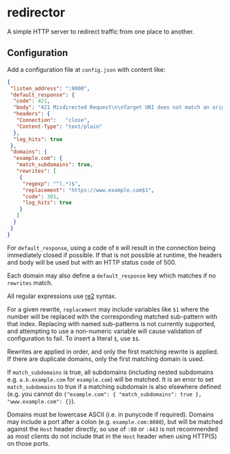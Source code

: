 # redirector

A simple HTTP server to redirect traffic from one place to another.

## Configuration

Add a configuration file at `config.json` with content like:

```json
{
 "listen_address": ":8000",
 "default_response": {
  "code": 421,
  "body": "421 Misdirected Request\n\nTarget URI does not match an origin for which the server has been configured.\n",
  "headers": {
   "Connection":   "close",
   "Content-Type": "text/plain"
  },
  "log_hits": true
 },
 "domains": {
  "example.com": {
   "match_subdomains": true,
   "rewrites": [
    {
     "regexp": "^(.*)$",
     "replacement": "https://www.example.com$1",
     "code": 301,
     "log_hits": true
    }
   ]
  }
 }
}
```

For `default_response`, using a code of `0` will result in the connection being immediately closed if possible. If that is not possible at runtime, the headers and body will be used but with an HTTP status code of 500.

Each domain may also define a `default_response` key which matches if no `rewrites` match.

All regular expressions use [re2](https://github.com/google/re2/wiki/Syntax) syntax.

For a given rewrite, `replacement` may include variables like `$1` where the number will be replaced with the corresponding matched sub-pattern with that index. Replacing with named sub-patterns is not currently supported, and attempting to use a non-numeric variable will cause validation of configuration to fail. To insert a literal `$`, use `$$`.

Rewrites are applied in order, and only the first matching rewrite is applied. If there are duplicate domains, only the first matching domain is used.

If `match_subdomains` is true, all subdomains (including nested subdomains e.g. `a.b.example.com` for `example.com`) will be matched. It is an error to set `match_subdomains` to true if a matching subdomain is also elsewhere defined (e.g. you cannot do `{"example.com": { "match_subdomains": true }, "www.example.com": {}`).

Domains must be lowercase ASCII (i.e. in punycode if required). Domains may include a port after a colon (e.g. `example.com:8080`), but will be matched against the `Host` header directly, so use of `:80` or `:443` is not recommended as most clients do not include that in the `Host` header when using HTTP(S) on those ports.
